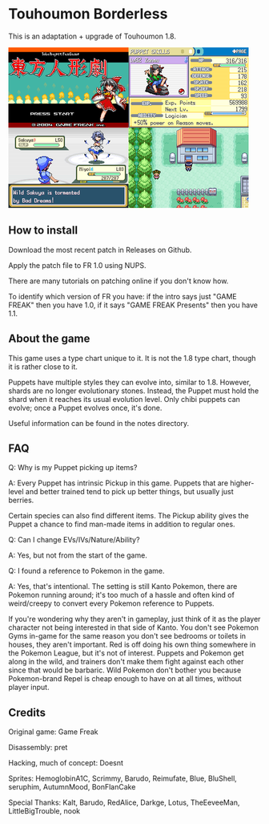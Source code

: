 # Touhoumon Borderless

This is an adaptation + upgrade of Touhoumon 1.8.


![s1](screenshots.png)


## How to install

Download the most recent patch in Releases on Github.

Apply the patch file to FR 1.0 using NUPS.

There are many tutorials on patching online if you don't know how.

To identify which version of FR you have: if the intro says just "GAME FREAK" then you have 1.0, if it says "GAME FREAK Presents" then you have 1.1.


## About the game

This game uses a type chart unique to it. It is not the 1.8 type chart, though it is rather close to it.

Puppets have multiple styles they can evolve into, similar to 1.8. However, shards are no longer evolutionary stones. Instead, the Puppet must hold the shard when it reaches its usual evolution level. Only chibi puppets can evolve; once a Puppet evolves once, it's done.

Useful information can be found in the notes directory.


## FAQ

Q: Why is my Puppet picking up items?

A: Every Puppet has intrinsic Pickup in this game. Puppets that are higher-level and better trained tend to pick up better things, but usually just berries.

Certain species can also find different items. The Pickup ability gives the Puppet a chance to find man-made items in addition to regular ones.


Q: Can I change EVs/IVs/Nature/Ability?

A: Yes, but not from the start of the game.


Q: I found a reference to Pokemon in the game.

A: Yes, that's intentional. The setting is still Kanto Pokemon, there are Pokemon running around; it's too much of a hassle and often kind of weird/creepy to convert every Pokemon reference to Puppets.

If you're wondering why they aren't in gameplay, just think of it as the player character not being interested in that side of Kanto. You don't see Pokemon Gyms in-game for the same reason you don't see bedrooms or toilets in houses, they aren't important. Red is off doing his own thing somewhere in the Pokemon League, but it's not of interest. Puppets and Pokemon get along in the wild, and trainers don't make them fight against each other since that would be barbaric. Wild Pokemon don't bother you because Pokemon-brand Repel is cheap enough to have on at all times, without player input.

## Credits

Original game: Game Freak

Disassembly: pret

Hacking, much of concept: Doesnt

Sprites: HemoglobinA1C, Scrimmy, Barudo, Reimufate, Blue, BluShell, seruphim, AutumnMood, BonFlanCake

Special Thanks: Kalt, Barudo, RedAlice, Darkge, Lotus, TheEeveeMan, LittleBigTrouble, nook

